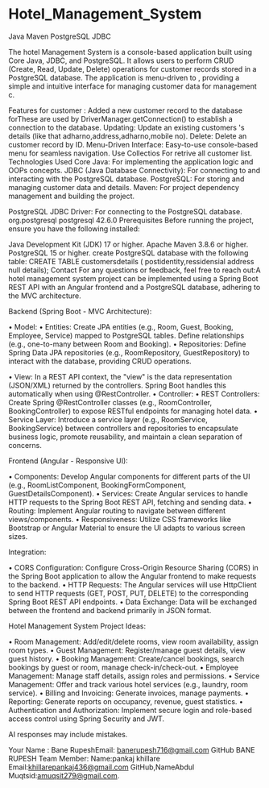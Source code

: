 # Hotel_Management_System
Java Maven PostgreSQL JDBC

The hotel Management System is a console-based application built using Core Java, JDBC, and PostgreSQL. It allows users to perform CRUD (Create, Read, Update, Delete) operations for customer records stored in a PostgreSQL database. The application is menu-driven to , providing a simple and intuitive interface for managing customer data for management c.

Features for customer : Added a new customer record to the database forThese are used by DriverManager.getConnection() to establish a connection to the database. Updating: Update an existing customers 's details (like that adharno,address,adharno,mobile no). Delete: Delete an customer record by ID. Menu-Driven Interface: Easy-to-use console-based menu for seamless navigation. Use Collectios For retrive all customer list. Technologies Used Core Java: For implementing the application logic and OOPs concepts. JDBC (Java Database Connectivity): For connecting to and interacting with the PostgreSQL database. PostgreSQL: For storing and managing customer data and details. Maven: For project dependency management and building the project. 

PostgreSQL JDBC Driver: For connecting to the PostgreSQL database. org.postgresql postgresql 42.6.0 Prerequisites Before running the project, ensure you have the following installed:

Java Development Kit (JDK) 17 or higher. Apache Maven 3.8.6 or higher. PostgreSQL 15 or higher. create PostgreSQL database with the following table: CREATE TABLE customersdetails (  postidentity,ressidensial address null details); Contact For any questions or feedback, feel free to reach out:A hotel management system project can be implemented using a Spring Boot REST API with an Angular frontend and a PostgreSQL database, adhering to the MVC architecture. 


Backend (Spring Boot - MVC Architecture): 

• Model: 
	• Entities: Create JPA entities (e.g., Room, Guest, Booking, Employee, Service) mapped to PostgreSQL tables. Define relationships (e.g., one-to-many between Room and Booking). 
	• Repositories: Define Spring Data JPA repositories (e.g., RoomRepository, GuestRepository) to interact with the database, providing CRUD operations. 

• View: In a REST API context, the "view" is the data representation (JSON/XML) returned by the controllers. Spring Boot handles this automatically when using @RestController. 
• Controller: 
	• REST Controllers: Create Spring @RestController classes (e.g., RoomController, BookingController) to expose RESTful endpoints for managing hotel data. 
	• Service Layer: Introduce a service layer (e.g., RoomService, BookingService) between controllers and repositories to encapsulate business logic, promote reusability, and maintain a clean separation of concerns. 

Frontend (Angular - Responsive UI): 

• Components: Develop Angular components for different parts of the UI (e.g., RoomListComponent, BookingFormComponent, GuestDetailsComponent). 
• Services: Create Angular services to handle HTTP requests to the Spring Boot REST API, fetching and sending data. 
• Routing: Implement Angular routing to navigate between different views/components. 
• Responsiveness: Utilize CSS frameworks like Bootstrap or Angular Material to ensure the UI adapts to various screen sizes. 

Integration: 

• CORS Configuration: Configure Cross-Origin Resource Sharing (CORS) in the Spring Boot application to allow the Angular frontend to make requests to the backend. 
• HTTP Requests: The Angular services will use HttpClient to send HTTP requests (GET, POST, PUT, DELETE) to the corresponding Spring Boot REST API endpoints. 
• Data Exchange: Data will be exchanged between the frontend and backend primarily in JSON format. 

Hotel Management System Project Ideas: 

• Room Management: Add/edit/delete rooms, view room availability, assign room types. 
• Guest Management: Register/manage guest details, view guest history. 
• Booking Management: Create/cancel bookings, search bookings by guest or room, manage check-in/check-out. 
• Employee Management: Manage staff details, assign roles and permissions. 
• Service Management: Offer and track various hotel services (e.g., laundry, room service). 
• Billing and Invoicing: Generate invoices, manage payments. 
• Reporting: Generate reports on occupancy, revenue, guest statistics. 
• Authentication and Authorization: Implement secure login and role-based access control using Spring Security and JWT. 

AI responses may include mistakes.



Your Name : Bane RupeshEmail: banerupesh716@gmail.com GitHub BANE RUPESH Team Member: Name:pankaj khillare Email:khillarepankaj436@gmail.com GitHub,NameAbdul Muqtsid:amuqsit279@gmail.com.


